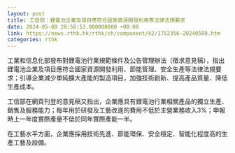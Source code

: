 ```yaml
---
layout: post
title: 工信部：鋰電池企業及項目應符合國家資源開發利用等法律法規要求
date: 2024-05-08 20:58:53.000000000 +08:00
link: https://news.rthk.hk/rthk/ch/component/k2/1752356-20240508.htm
categories: rthk
---
```


工業和信息化部發布對鋰電池行業規範條件及公告管理辦法（徵求意見稿），指出鋰電池企業及項目應符合國家資源開發利用、節能管理、安全生產等法律法規要求；引導企業減少單純擴大產能的製造項目，加強技術創新、提高產品質量、降低生產成本。

工信部在網頁刊登的意見稿又指出，企業應具有鋰電池行業相關產品的獨立生產、銷售及服務能力；每年用於研發及工藝改進的費用不低於主營業務收入3%；申報時上一年度實際產量不低於同年實際產能一半。

在工藝水平方面，企業應採用技術先進、節能環保、安全穩定、智能化程度高的生產工藝及設備。

